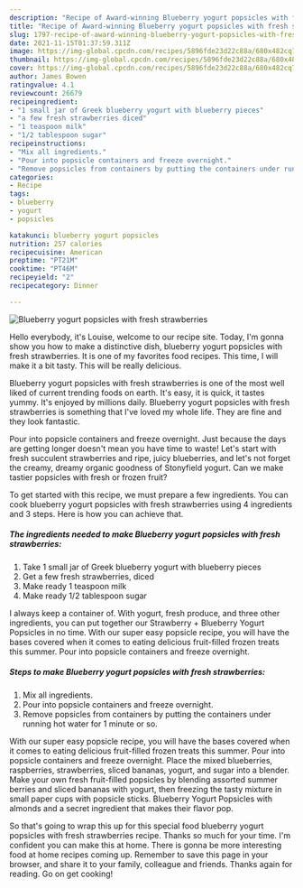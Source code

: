 ```yaml
---
description: "Recipe of Award-winning Blueberry yogurt popsicles with fresh strawberries"
title: "Recipe of Award-winning Blueberry yogurt popsicles with fresh strawberries"
slug: 1797-recipe-of-award-winning-blueberry-yogurt-popsicles-with-fresh-strawberries
date: 2021-11-15T01:37:59.311Z
image: https://img-global.cpcdn.com/recipes/5896fde23d22c88a/680x482cq70/blueberry-yogurt-popsicles-with-fresh-strawberries-recipe-main-photo.jpg
thumbnail: https://img-global.cpcdn.com/recipes/5896fde23d22c88a/680x482cq70/blueberry-yogurt-popsicles-with-fresh-strawberries-recipe-main-photo.jpg
cover: https://img-global.cpcdn.com/recipes/5896fde23d22c88a/680x482cq70/blueberry-yogurt-popsicles-with-fresh-strawberries-recipe-main-photo.jpg
author: James Bowen
ratingvalue: 4.1
reviewcount: 26679
recipeingredient:
- "1 small jar of Greek blueberry yogurt with blueberry pieces"
- "a few fresh strawberries diced"
- "1 teaspoon milk"
- "1/2 tablespoon sugar"
recipeinstructions:
- "Mix all ingredients."
- "Pour into popsicle containers and freeze overnight."
- "Remove popsicles from containers by putting the containers under running hot water for 1 minute or so."
categories:
- Recipe
tags:
- blueberry
- yogurt
- popsicles

katakunci: blueberry yogurt popsicles 
nutrition: 257 calories
recipecuisine: American
preptime: "PT21M"
cooktime: "PT46M"
recipeyield: "2"
recipecategory: Dinner

---
```



![Blueberry yogurt popsicles with fresh strawberries](https://img-global.cpcdn.com/recipes/5896fde23d22c88a/680x482cq70/blueberry-yogurt-popsicles-with-fresh-strawberries-recipe-main-photo.jpg)

Hello everybody, it's Louise, welcome to our recipe site. Today, I'm gonna show you how to make a distinctive dish, blueberry yogurt popsicles with fresh strawberries. It is one of my favorites food recipes. This time, I will make it a bit tasty. This will be really delicious.

Blueberry yogurt popsicles with fresh strawberries is one of the most well liked of current trending foods on earth. It's easy, it is quick, it tastes yummy. It's enjoyed by millions daily. Blueberry yogurt popsicles with fresh strawberries is something that I've loved my whole life. They are fine and they look fantastic.

Pour into popsicle containers and freeze overnight. Just because the days are getting longer doesn&#39;t mean you have time to waste! Let&#39;s start with fresh succulent strawberries and ripe, juicy blueberries, and let&#39;s not forget the creamy, dreamy organic goodness of Stonyfield yogurt. Can we make tastier popsicles with fresh or frozen fruit?


To get started with this recipe, we must prepare a few ingredients. You can cook blueberry yogurt popsicles with fresh strawberries using 4 ingredients and 3 steps. Here is how you can achieve that.

<!--inarticleads1-->

##### The ingredients needed to make Blueberry yogurt popsicles with fresh strawberries:

1. Take 1 small jar of Greek blueberry yogurt with blueberry pieces
1. Get a few fresh strawberries, diced
1. Make ready 1 teaspoon milk
1. Make ready 1/2 tablespoon sugar


I always keep a container of. With yogurt, fresh produce, and three other ingredients, you can put together our Strawberry + Blueberry Yogurt Popsicles in no time. With our super easy popsicle recipe, you will have the bases covered when it comes to eating delicious fruit-filled frozen treats this summer. Pour into popsicle containers and freeze overnight. 

<!--inarticleads2-->

##### Steps to make Blueberry yogurt popsicles with fresh strawberries:

1. Mix all ingredients.
1. Pour into popsicle containers and freeze overnight.
1. Remove popsicles from containers by putting the containers under running hot water for 1 minute or so.


With our super easy popsicle recipe, you will have the bases covered when it comes to eating delicious fruit-filled frozen treats this summer. Pour into popsicle containers and freeze overnight. Place the mixed blueberries, raspberries, strawberries, sliced bananas, yogurt, and sugar into a blender. Make your own fresh fruit-filled popsicles by blending assorted summer berries and sliced bananas with yogurt, then freezing the tasty mixture in small paper cups with popsicle sticks. Blueberry Yogurt Popsicles with almonds and a secret ingredient that makes their flavor pop. 

So that's going to wrap this up for this special food blueberry yogurt popsicles with fresh strawberries recipe. Thanks so much for your time. I'm confident you can make this at home. There is gonna be more interesting food at home recipes coming up. Remember to save this page in your browser, and share it to your family, colleague and friends. Thanks again for reading. Go on get cooking!
